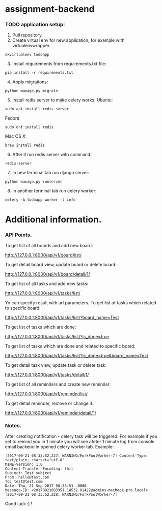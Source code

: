 # assignment-backend
### TODO application setup:
1. Pull repository.
2. Create virtual env for new application, for example with virtualenvwrapper:
```
mkvirtualenv todoapp
```
3. Install requirements from requirements.txt file:
```
pip install -r requirements.txt 
```
4. Apply migrations:
```
python manage.py migrate
```
5. Install redis server to make celery works:
Ubuntu:
```
sudo apt install redis-server
```
Fedora:
```
sudo dnf install redis
```
Mac OS X:
```
brew install redis
```
6. After it run redis server with command:
```
redis-server
```
7. In new terminal tab run django server:
```
python manage.py runserver
```
8. In another terminal tab run celery worker:
```
celery -A todoapp worker -l info
```

# Additional information.

### API Points.

To get list of all boards and add new board:

http://127.0.0.1:8000/api/v1/board/list/

To get detail board view, update board or delete board:

http://127.0.0.1:8000/api/v1/board/detail/1/

To get list of all tasks and add new tasks:

http://127.0.0.1:8000/api/v1/tasks/list/

Yo can specify result with url parameters.
To get list of tasks which related to specific board:

http://127.0.0.1:8000/api/v1/tasks/list/?board_name=Test

To get list of tasks which are done:

http://127.0.0.1:8000/api/v1/tasks/list/?is_done=true

To get list of tasks which are done and related to specific board:

http://127.0.0.1:8000/api/v1/tasks/list/?is_done=true&board_name=Test

To get detail task view, update task or delete task:

http://127.0.0.1:8000/api/v1/tasks/detail/1/

To get list of all reminders and create new reminder:

http://127.0.0.1:8000/api/v1/reminder/list/

To get detail reminder, remove or change it:

http://127.0.0.1:8000/api/v1/reminder/detail/1/

### Notes.

After creating notification - celery task will be triggered. For example if you set to remind you in 1 minute you will see afeter 1 minute log from console email backend in opened celery worker tab. Example:
```
[2017-09-21 08:33:52,227: WARNING/ForkPoolWorker-7] Content-Type: text/plain; charset="utf-8"
MIME-Version: 1.0
Content-Transfer-Encoding: 7bit
Subject: Test subject
From: hello@test.com
To: test@test.com
Date: Thu, 21 Sep 2017 08:33:51 -0000
Message-ID: <20170921083351.14532.81422@admins-macbook-pro.local>
[2017-09-21 08:33:52,228: WARNING/ForkPoolWorker-7]
```

Good luck :) !
